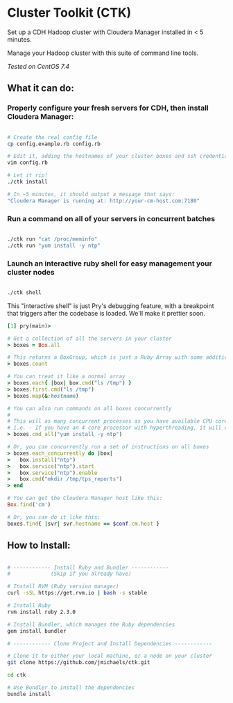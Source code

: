 # Cluster Toolkit (CTK)

Set up a CDH Hadoop cluster with Cloudera Manager installed in < 5 minutes.

Manage your Hadoop cluster with this suite of command line tools.

_Tested on CentOS 7.4_

## What it can do:

### Properly configure your fresh servers for CDH, then install Cloudera Manager:

```bash

# Create the real config file
cp config.example.rb config.rb

# Edit it, adding the hostnames of your cluster boxes and ssh credentials
vim config.rb

# Let it rip!
./ctk install

# In ~5 minutes, it should output a message that says:
"Cloudera Manager is running at: http://your-cm-host.com:7180"

```

### Run a command on all of your servers in concurrent batches

```bash

./ctk run "cat /proc/meminfo"
./ctk run "yum install -y ntp"

```

### Launch an interactive ruby shell for easy management your cluster nodes

```bash

./ctk shell

```

This "interactive shell" is just Pry's debugging feature, with a breakpoint that triggers after the codebase is loaded.  We'll make it prettier soon.

```ruby
[1] pry(main)>

# Get a collection of all the servers in your cluster
> boxes = Box.all

# This returns a BoxGroup, which is just a Ruby Array with some additional features
> boxes.count

# You can treat it like a normal array
> boxes.each{ |box| box.cmd("ls /tmp") }
> boxes.first.cmd("ls /tmp")
> boxes.map(&:hostname)

# You can also run commands on all boxes concurrently
#
# This will as many concurrent processes as you have available CPU cores
# i.e. - If you have an 4 core processor with hyperthreading, it will operate in batches of 8
> boxes.cmd_all("yum install -y ntp")

# Or, you can concurrently run a set of instructions on all boxes
> boxes.each_concurrently do |box|
>   box.install("ntp")
>   box.service("ntp").start
>   box.service("ntp").enable
>   box.cmd("mkdir /tmp/tps_reports")
> end

# You can get the Cloudera Manager host like this:
Box.find('cm')

# Or, you can do it like this:
boxes.find{ |svr| svr.hostname == $conf.cm.host }
```

## How to Install:
```bash

# ------------ Install Ruby and Bundler ------------
#             (Skip if you already have)

# Install RVM (Ruby version manager)
curl -sSL https://get.rvm.io | bash -s stable

# Install Ruby
rvm install ruby 2.3.0

# Install Bundler, which manages the Ruby dependencies
gem install bundler

# ------------ Clone Project and Install Dependencies ------------

# Clone it to either your local machine, or a node on your cluster
git clone https://github.com/jmichaels/ctk.git

cd ctk

# Use Bundler to install the dependencies
bundle install
```


